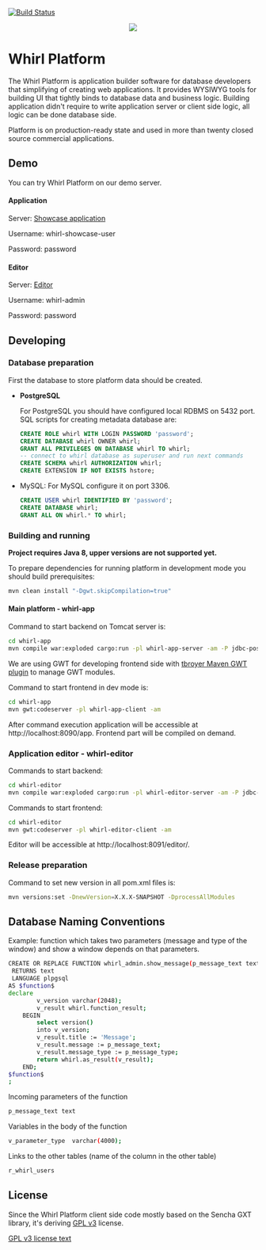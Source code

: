 [![Build Status](https://scrutinizer-ci.com/g/whirlplatform/whirl/badges/build.png?b=master)](https://scrutinizer-ci.com/g/whirlplatform/whirl/build-status/master)

<p style="text-align:center;">
  <img src="logo.png" />
</p>

# Whirl Platform

The Whirl Platform is application builder software for database developers that simplifying of creating web
applications. It provides WYSIWYG tools for building UI that tightly binds to database data and business logic. Building
application didn't require to write application server or client side logic, all logic can be done database side.

Platform is on production-ready state and used in more than twenty closed source commercial applications.

## Demo

You can try Whirl Platform on our demo server.

#### Application

Server: [Showcase application](http://whirl-demo.jelastic.regruhosting.ru/app?application=whirl-showcase)

Username: whirl-showcase-user

Password: password

#### Editor

Server: [Editor](http://whirl-demo.jelastic.regruhosting.ru/editor/)

Username: whirl-admin

Password: password

## Developing

### Database preparation

First the database to store platform data should be created.

- **PostgreSQL**

  For PostgreSQL you should have configured local RDBMS on 5432 port.
  SQL scripts for creating metadata database are:

    ```sql
    CREATE ROLE whirl WITH LOGIN PASSWORD 'password';
    CREATE DATABASE whirl OWNER whirl;
    GRANT ALL PRIVILEGES ON DATABASE whirl TO whirl;
    -- connect to whirl database as superuser and run next commands
    CREATE SCHEMA whirl AUTHORIZATION whirl;
    CREATE EXTENSION IF NOT EXISTS hstore;
    ```

- MySQL:
  For MySQL configure it on port 3306.
    ```sql
    CREATE USER whirl IDENTIFIED BY 'password';
    CREATE DATABASE whirl;
    GRANT ALL ON whirl.* TO whirl;
    ```

### Building and running

**Project requires Java 8, upper versions are not supported yet.**

To prepare dependencies for running platform in development mode you should build prerequisites:

```bash
mvn clean install "-Dgwt.skipCompilation=true"
```

#### Main platform - whirl-app

Command to start backend on Tomcat server is:

```bash
cd whirl-app
mvn compile war:exploded cargo:run -pl whirl-app-server -am -P jdbc-postgresql,config-postgresql,local-store
```

We are using GWT for developing frontend side
with [tbroyer Maven GWT plugin](https://tbroyer.github.io/gwt-maven-plugin/index.html) to manage GWT modules.

Command to start frontend in dev mode is:

```bash
cd whirl-app
mvn gwt:codeserver -pl whirl-app-client -am
```

After command execution application will be accessible at http://localhost:8090/app. Frontend part will be compiled on
demand.

### Application editor - whirl-editor

Commands to start backend:

```bash
cd whirl-editor
mvn compile war:exploded cargo:run -pl whirl-editor-server -am -P jdbc-postgresql,config-postgresql,local-store
```

Commands to start frontend:

```bash
cd whirl-editor
mvn gwt:codeserver -pl whirl-editor-client -am
```

Editor will be accessible at http://localhost:8091/editor/.

### Release preparation

Command to set new version in all pom.xml files is:

```bash
mvn versions:set -DnewVersion=X.X.X-SNAPSHOT -DprocessAllModules
```

## Database Naming Conventions

Example: function which takes two parameters (message and type of the window) and show a window depends on that
parameters.

```bash 
CREATE OR REPLACE FUNCTION whirl_admin.show_message(p_message_text text, p_message_type text)
 RETURNS text
 LANGUAGE plpgsql
AS $function$
declare 
		v_version varchar(2048);
		v_result whirl.function_result;
	BEGIN
		select version()
		into v_version;
		v_result.title := 'Message';
		v_result.message := p_message_text;
		v_result.message_type := p_message_type;
		return whirl.as_result(v_result);
	END;
$function$
;
```

Incoming parameters of the function

```bash
p_message_text text
```

Variables in the body of the function

```bash
v_parameter_type  varchar(4000);
```

Links to the other tables (name of the column in the other table)

```bash
r_whirl_users
```

## License

Since the Whirl Platform client side code mostly based on the Sencha GXT library, it's deriving [GPL v3](LICENSE)
license.

[GPL v3 license text](LICENSE)
